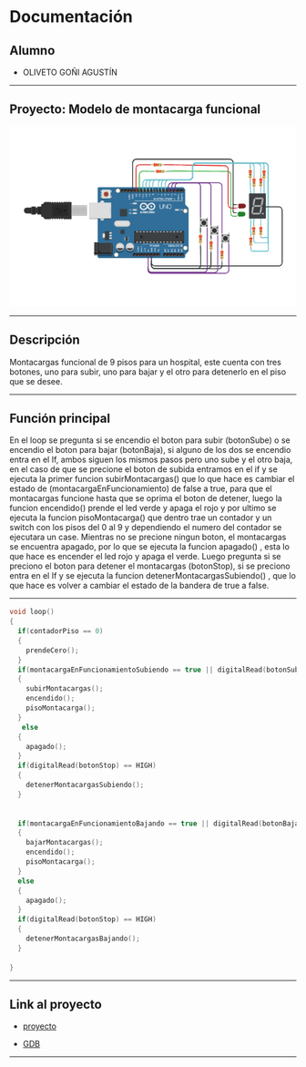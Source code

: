 # Documentación 

## Alumno 

- OLIVETO GOÑI AGUSTÍN

---
## Proyecto: Modelo de montacarga funcional

![Tinkercad](imagen_proyecto.png)

---
## Descripción


Montacargas funcional de 9 pisos para un hospital, este cuenta con  tres botones, uno para subir, uno para bajar y el otro para detenerlo en el piso que se desee.

---
## Función principal
En el loop se pregunta si se encendio el boton para subir (botonSube) o se encendio el boton para bajar (botonBaja), si alguno de los dos se encendio entra en el If, ambos
siguen los mismos pasos pero uno sube y el otro baja, en el caso de que se precione el boton de subida entramos en el if y se ejecuta la primer funcion subirMontacargas()
que lo que hace es cambiar el estado de (montacargaEnFuncionamiento) de false a true, para que el montacargas funcione hasta que se oprima el boton de detener, luego la funcion encendido() prende el led verde y apaga el rojo y por ultimo se ejecuta la funcion pisoMontacarga() que dentro trae un contador y un switch con los pisos del 0 al 9 y dependiendo el numero del contador se ejecutara un case.
Mientras no se precione ningun boton, el montacargas se encuentra apagado, por lo que se ejecuta la funcion apagado() , esta lo que hace es encender el led rojo y apaga el verde.
Luego pregunta si se preciono el boton para detener el montacargas (botonStop), si se preciono entra en el If y se ejecuta la funcion detenerMontacargasSubiendo() , que lo que hace es
volver a cambiar el estado de la bandera de true a false.

---
~~~ C (lenguaje en el que esta escrito)
void loop()
{
  if(contadorPiso == 0)
  {
  	prendeCero();
  }
  if(montacargaEnFuncionamientoSubiendo == true || digitalRead(botonSube) == HIGH)
  {
    subirMontacargas();
    encendido();
    pisoMontacarga();
  }
   else
  {
    apagado();
  }
  if(digitalRead(botonStop) == HIGH)
  {
    detenerMontacargasSubiendo();
  }
  
  
  if(montacargaEnFuncionamientoBajando == true || digitalRead(botonBaja) == HIGH)
  { 
    bajarMontacargas();
    encendido();
    pisoMontacarga();
  }
  else
  {
    apagado();
  }
  if(digitalRead(botonStop) == HIGH)
  {
    detenerMontacargasBajando();
  }
   
}
~~~

---
## Link al proyecto

- [proyecto](https://www.tinkercad.com/things/2WKwxqE7K3B?sharecode=eJYGjR2M4bK_9IeDN85Z1CMlQcvg-5Tilxm0L725pzw)

- [GDB](https://onlinegdb.com/bnIlBmOJH)

---







